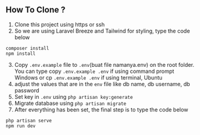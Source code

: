 ## How To Clone ?

1. Clone this project using https or ssh
2. So we are using Laravel Breeze and Tailwind for styling, type the code below

```
composer install
npm install
```

3. Copy `.env.example` file to `.env`(buat file namanya.env) on the root folder. You can type copy `.env.example .env` if using command prompt Windows or cp `.env.example .env` if using terminal, Ubuntu
4. adjust the values that are in the `env` file like db name, db username, db password
5. Set key in `.env` using `php artisan key:generate`
6. Migrate database using `php artisan migrate`
7. After everything has been set, the final step is to type the code below

```
php artisan serve
npm run dev
```
